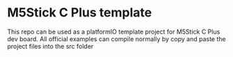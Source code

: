# M5Stick C Plus template

This repo can be used as a platformIO template project for M5Stick C Plus dev board.
All official examples can compile normally by copy and paste the project files into the src folder
